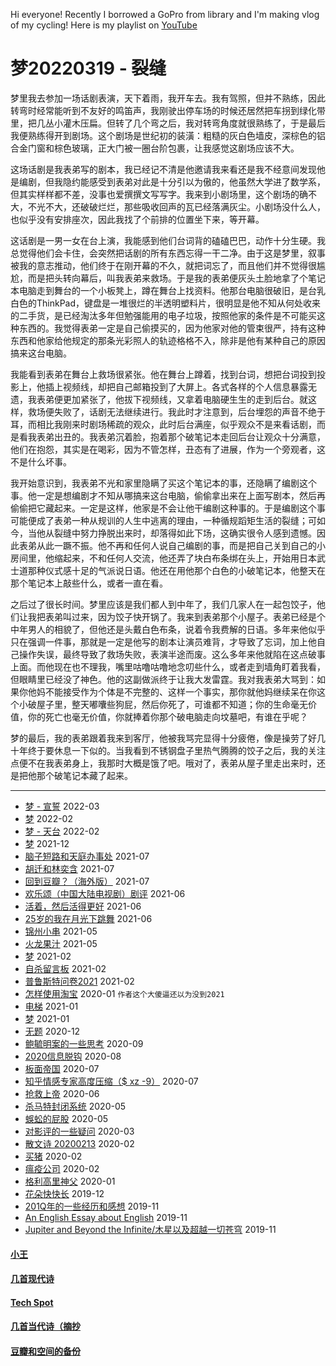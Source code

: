 Hi everyone! Recently I borrowed a GoPro from library and I'm making vlog of my cycling! Here is my playlist on [YouTube](https://www.youtube.com/playlist?list=PL0wVzLkHZ9pk3T9UmPGdKZeC0BQGr6s0u)

# 梦20220319 - 裂缝

梦里我去参加一场话剧表演，天下着雨，我开车去。我有驾照，但并不熟练，因此转弯时经常能听到不友好的鸣笛声，我刚驶出停车场的时候还居然把车拐到绿化带里，把几丛小灌木压扁。但转了几个弯之后，我对转弯角度就很熟练了，于是最后我便熟练得开到剧场。这个剧场是世纪初的装潢：粗糙的灰白色墙皮，深棕色的铝合金门窗和棕色玻璃，正大门被一圈台阶包裹，让我感觉这剧场应该不大。

这场话剧是我表弟写的剧本，我已经记不清是他邀请我来看还是我不经意间发现他是编剧，但我隐约能感受到表弟对此是十分引以为傲的，他虽然大学进了数学系，但其实样样都不差，没事也爱撰撰文写写字。我来到小剧场里，这个剧场的确不大，不光不大，还破破烂烂，那些吸收回声的瓦已经落满灰尘。小剧场没什么人，也似乎没有安排座次，因此我找了个前排的位置坐下来，等开幕。

这话剧是一男一女在台上演，我能感到他们台词背的磕磕巴巴，动作十分生硬。我总觉得他们会卡住，会突然把话剧的所有东西忘得一干二净。由于这是梦里，叙事被我的意志推动，他们终于在刚开幕的不久，就把词忘了，而且他们并不觉得很尴尬，而是把头转向幕后，叫我表弟来救场。于是我的表弟便灰头土脸地拿了个笔记本电脑走到舞台的一个小板凳上，蹲在舞台上找资料。他那台电脑很破旧，是台乳白色的ThinkPad，键盘是一堆很烂的半透明塑料片，很明显是他不知从何处收来的二手货，是已经淘汰多年但勉强能用的电子垃圾，按照他家的条件是不可能买这种东西的。我觉得表弟一定是自己偷摸买的，因为他家对他的管束很严，持有这种东西和他家给他规定的那条光彩照人的轨迹格格不入，除非是他有某种自己的原因搞来这台电脑。

我能看到表弟在舞台上救场很紧张。他在舞台上蹲着，找到台词，想把台词投到投影上，他插上视频线，却把自己邮箱投到了大屏上。各式各样的个人信息暴露无遗，我表弟便更加紧张了，他拔下视频线，又拿着电脑硬生生的走到后台。就这样，救场便失败了，话剧无法继续进行。我此时才注意到，后台埋怨的声音不绝于耳，而相比我刚来时剧场稀疏的观众，此时后台满座，似乎观众不是来看话剧，而是看我表弟出丑的。我表弟沉着脸，抱着那个破笔记本走回后台让观众十分满意，他们在抱怨，其实是在喝彩，因为不管怎样，丑态有了进展，作为一个旁观者，这不是什么坏事。

我开始意识到，我表弟不光和家里隐瞒了买这个笔记本的事，还隐瞒了编剧这个事。他一定是想编剧才不知从哪搞来这台电脑，偷偷拿出来在上面写剧本，然后再偷偷把它藏起来。一定是这样，他家是不会让他干编剧这种事的。于是编剧这个事可能便成了表弟一种从规训的人生中逃离的理由，一种循规蹈矩生活的裂缝；可如今，当他从裂缝中努力挣脱出来时，却落得如此下场，这确实很令人感到遗憾。因此表弟从此一蹶不振。他不再和任何人说自己编剧的事，而是把自己关到自己的小房间里，他缩起来，不和任何人交流，他还弄了块白布条绑在头上，开始用日本武士道那种仪式感十足的气派说日语。他还在用他那个白色的小破笔记本，他整天在那个笔记本上敲些什么，或者一直在看。

之后过了很长时间。梦里应该是我们都人到中年了，我们几家人在一起包饺子，他们让我把表弟叫过来，因为饺子快开锅了。我来到表弟那个小屋子。表弟已经是个中年男人的相貌了，但他还是头戴白色布条，说着令我费解的日语。多年来他似乎只在强调一件事，那就是一定是他写的剧本让演员难背，才导致了忘词，加上他自己操作失误，最终导致了救场失败，表演半途而废。这么多年来他就陷在这点破事上面。而他现在也不理我，嘴里咕噜咕噜地念叨些什么，或者走到墙角盯着我看，但眼睛里已经没了神色。他的这副做派终于让我大发雷霆。我对我表弟大骂到：如果你他妈不能接受作为个体是不完整的、这样一个事实，那你就他妈继续呆在你这个小破屋子里，整天嘟囔些狗屁，然后你死了，可谁都不知道；你的生命毫无价值，你的死亡也毫无价值，你就捧着你那个破电脑走向坟墓吧，有谁在乎呢？

梦的最后，我的表弟跟着我来到客厅，他被我骂完显得十分疲倦，像是操劳了好几十年终于要休息一下似的。当我看到不锈钢盘子里热气腾腾的饺子之后，我的关注点便不在我表弟身上，我那时大概是饿了吧。哦对了，表弟从屋子里走出来时，还是把他那个破笔记本藏了起来。


---
* [梦 - 宣誓](posts/2022-03-06-dream.md) 2022-03
* [梦](posts/2022-02-22-dream.md) 2022-02
* [梦 - 天台](posts/2022-02-18-dream.md) 2022-02
* [梦](posts/2021-12-27-dream.md) 2021-12
* [脑子短路和天庭办事处](posts/2021-07-oracle.md) 2021-07
* [胡迁和林奕含](posts/2021-07-killer.md) 2021-07
* [回到豆瓣？（海外版）](posts/2021-07-dbrt.md) 2021-07
* [欢乐颂（中国大陆电视剧）剧评](posts/2021-06-tv.md) 2021-06
* [活着，然后活得更好](posts/2021-06-motiv.md) 2021-06
* [25岁的我在月光下跳舞](posts/2021-06-25.md) 2021-06
* [锦州小串](posts/2021-05-bbq.md) 2021-05
* [火龙果汁](posts/2021-05-13-dragonfruit.md) 2021-05
* [梦](posts/2021-02-22-dream.md) 2021-02
* [自杀留言板](posts/2021-02-suicide.md) 2021-02
* [普鲁斯特问卷2021](posts/2021-02-q.md) 2021-02
* [怎样使用淘宝](posts/2020-01-taobao.md) 2020-01 `作者这个大傻逼还以为没到2021`
* [电梯](posts/2021-01-e.md) 2021-01
* [梦](posts/2021-01-dream.md) 2021-01
* [无题](posts/2020-12-28-none.md) 2020-12
* [鲍毓明案的一些思考](posts/2020-08-sh.md) 2020-09
* [2020信息脱钩](posts/2020-08-detach.md) 2020-08
* [板面帝国](posts/2020-07-28-bmatrix.md) 2020-07
* [知乎情感专家高度压缩（$ xz -9）](posts/2020-07-zhihu.md) 2020-07
* [抢救上帝](posts/2020-06-rescue-of-god.md) 2020-06
* [杀马特封闭系统](posts/2020-05-21-closure.md) 2020-05
* [蜈蚣的屁股](posts/2020-05-14-ass.md) 2020-05
* [对影评的一些疑问](posts/2020-03-11-mreview.md) 2020-03
* [散文诗 20200213](posts/2020-02-13-v.md) 2020-02
* [买猪](posts/2020-02-09-pig.md) 2020-02
* [瘟疫公司](posts/2020-02-02-ncov.md) 2020-02
* [格利高里神父](posts/2020-01-05-hl2.md) 2020-01
* [花朵快快长](posts/2019-12-21-none.md) 2019-12
* [201Q年的一些经历和感想](posts/2019-11-30-q.md) 2019-11
* [An English Essay about English](posts/2019-11-english.md) 2019-11
* [Jupiter and Beyond the Infinite/木星以及超越一切苍穹](posts/2019-11-26-idx.md) 2019-11

#### [小王](index_wang.md)

#### [几首现代诗](index_mverse.md)

#### [Tech Spot](index_tech.md)

#### [几首当代诗（摘抄](contemporary/intro.md)

#### [豆瓣和空间的备份](index_history.md)
